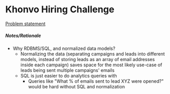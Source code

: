 # Khonvo Hiring Challenge

[Problem statement](https://docs.google.com/document/d/1y4EiJWGMrg7ArXrEyvXppjl4JfCUfB3dHi8exHxYJB0/edit)

##### Notes/Rationale
- Why RDBMS/SQL, and normalized data models?
  - Normalizing the data (separating campaigns and leads into different models, instead of storing leads as an array of email addresses inside each campaign) saves space for the most likely use-case of leads being sent multiple campaigns' emails
  - SQL is just easier to do analytics queries with
    - Queries like "What % of emails sent to lead XYZ were opened?" would be hard without SQL and normalization
